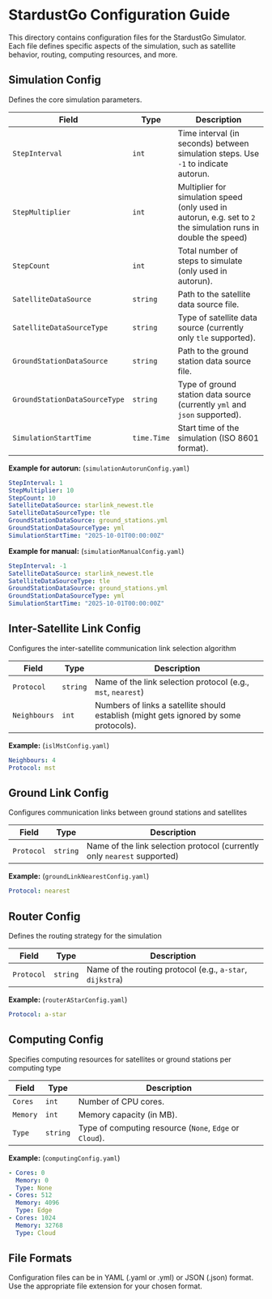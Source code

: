 # StardustGo Configuration Guide

This directory contains configuration files for the StardustGo Simulator. Each file defines specific aspects of the simulation, such as satellite behavior, routing, computing resources, and more.

## Simulation Config
Defines the core simulation parameters.

| Field                         | Type        | Description                                                                         |
|-------------------------------|-------------|-------------------------------------------------------------------------------------|
| `StepInterval`                | `int`       | Time interval (in seconds) between simulation steps. Use `-1` to indicate autorun.  |
| `StepMultiplier`              | `int`       | Multiplier for simulation speed (only used in autorun, e.g. set to `2` the simulation runs in double the speed) |
| `StepCount`                   | `int`       | Total number of steps to simulate (only used in autorun).                           |
| `SatelliteDataSource`         | `string`    | Path to the satellite data source file.                                             |
| `SatelliteDataSourceType`     | `string`    | Type of satellite data source (currently only `tle` supported).                     |
| `GroundStationDataSource`     | `string`    | Path to the ground station data source file.                                        |
| `GroundStationDataSourceType` | `string`    | Type of ground station data source (currently `yml` and `json` supported).          |
| `SimulationStartTime`         | `time.Time` | Start time of the simulation (ISO 8601 format).                                     |

**Example for autorun:** (`simulationAutorunConfig.yaml`)
```yaml
StepInterval: 1
StepMultiplier: 10
StepCount: 10
SatelliteDataSource: starlink_newest.tle
SatelliteDataSourceType: tle
GroundStationDataSource: ground_stations.yml
GroundStationDataSourceType: yml
SimulationStartTime: "2025-10-01T00:00:00Z"
```

**Example for manual:** (`simulationManualConfig.yaml`)
```yaml
StepInterval: -1
SatelliteDataSource: starlink_newest.tle
SatelliteDataSourceType: tle
GroundStationDataSource: ground_stations.yml
GroundStationDataSourceType: yml
SimulationStartTime: "2025-10-01T00:00:00Z"
```

## Inter-Satellite Link Config
Configures the inter-satellite communication link selection algorithm

| Field                     | Type      | Description                                                                             |
|---------------------------|-----------|-----------------------------------------------------------------------------------------|
| `Protocol`                | `string`  | Name of the link selection protocol (e.g., `mst`, `nearest`)                            |
| `Neighbours`              | `int`     | Numbers of links a satellite should establish (might gets ignored by some protocols).   |

**Example:** (`islMstConfig.yaml`)
```yaml
Neighbours: 4
Protocol: mst
```

## Ground Link Config
Configures communication links between ground stations and satellites

| Field                     | Type      | Description                                                                             |
|---------------------------|-----------|-----------------------------------------------------------------------------------------|
| `Protocol`                | `string`  | Name of the link selection protocol (currently only `nearest` supported)                |


**Example:** (`groundLinkNearestConfig.yaml`)
```yaml
Protocol: nearest
```

## Router Config
Defines the routing strategy for the simulation

| Field                     | Type      | Description                                                               |
|---------------------------|-----------|---------------------------------------------------------------------------|
| `Protocol`                | `string`  | Name of the routing protocol (e.g., `a-star`, `dijkstra`)                 |


**Example:** (`routerAStarConfig.yaml`)
```yaml
Protocol: a-star
```

## Computing  Config
Specifies computing resources for satellites or ground stations per computing type



| Field                     | Type      | Description                                                   |
|---------------------------|-----------|---------------------------------------------------------------|
| `Cores`                   | `int`     | Number of CPU cores.                                          |
| `Memory`                  | `int`     | Memory capacity (in MB).                                      |
| `Type`                    | `string`  | Type of computing resource (`None`, `Edge` or `Cloud`).               |

**Example:** (`computingConfig.yaml`)
```yaml
- Cores: 0
  Memory: 0
  Type: None
- Cores: 512
  Memory: 4096
  Type: Edge
- Cores: 1024
  Memory: 32768
  Type: Cloud
```

## File Formats

Configuration files can be in YAML (.yaml or .yml) or JSON (.json) format.
Use the appropriate file extension for your chosen format.